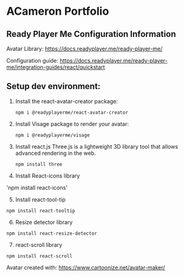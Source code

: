 # ACameron Portfolio

## Ready Player Me Configuration Information

Avatar Library: https://docs.readyplayer.me/ready-player-me/

Configuration guide: https://docs.readyplayer.me/ready-player-me/integration-guides/react/quickstart

## Setup dev environment:

1. Install the react-avatar-creator package:

   `npm i @readyplayerme/react-avatar-creator`

2. Install Visage package to render your avatar:

   `npm i @readyplayerme/visage`

3. Install react.js
   Three.js is a lightweight 3D library tool that allows advanced rendering in the web.

   `npm install three`

4. Install React-icons library

'npm install react-icons'

5. Install react-tool-tip

`npm install react-tooltip`

6. Resize detector library

`npm install react-resize-detector`

7. react-scroll library

`npm install react-scroll`

Avatar created with:
https://www.cartoonize.net/avatar-maker/
